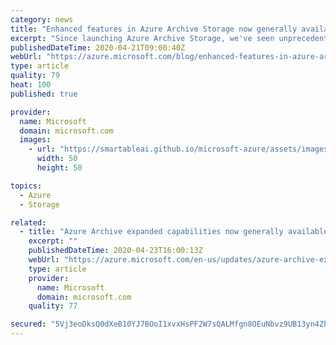 ```yaml
---
category: news
title: "Enhanced features in Azure Archive Storage now generally available"
excerpt: "Since launching Azure Archive Storage, we've seen unprecedented interest and innovative usage from a variety of industries. Archive Storage is built as a scalable service for cost-effectively storing rarely accessed data for long periods of time. Cold data, including application backups, healthcare records,"
publishedDateTime: 2020-04-21T09:00:40Z
webUrl: "https://azure.microsoft.com/blog/enhanced-features-in-azure-archive-storage-now-generally-available/"
type: article
quality: 79
heat: 100
published: true

provider:
  name: Microsoft
  domain: microsoft.com
  images:
    - url: "https://smartableai.github.io/microsoft-azure/assets/images/organizations/microsoft.com-50x50.jpg"
      width: 50
      height: 50

topics:
  - Azure
  - Storage

related:
  - title: "Azure Archive expanded capabilities now generally available"
    excerpt: ""
    publishedDateTime: 2020-04-23T16:00:13Z
    webUrl: "https://azure.microsoft.com/en-us/updates/azure-archive-expanded-capabilities-generally-available/"
    type: article
    provider:
      name: Microsoft
      domain: microsoft.com
    quality: 77

secured: "5Vj3eoDksQ0dXeB10YJ7BOoI1xvxHsPF2W7sQALMfgn8OEuNbvz9UB13yn4ZhsxbavJA1oH27hWajqp5QxekQQY/xvv5ZcWM2y1l6E9liYLPy88eJ8YmlnEtsC0aVgAiTri5erpcDUQKuXzOQgfxFDYx+fTRXB4a7rbY0ExBA7mOsDaiues0BuwOFgTZ2cYBntVg582BoNF6/Sndm6Hmdek4psN06NcWaYW+3p3dPJIu5Mj6KIeHSZ7Hf9Dmg47Phzv9YA1lAYBMYngARPrHzf+jSM5WgmvQexYohrUkQyr6WMTQjDKziBfJbmfqX74DRaUOGAOE96pJKKR9z7Ly4A==;agmHcbqf6oEw8Jb7ZlfD6A=="
---
```


